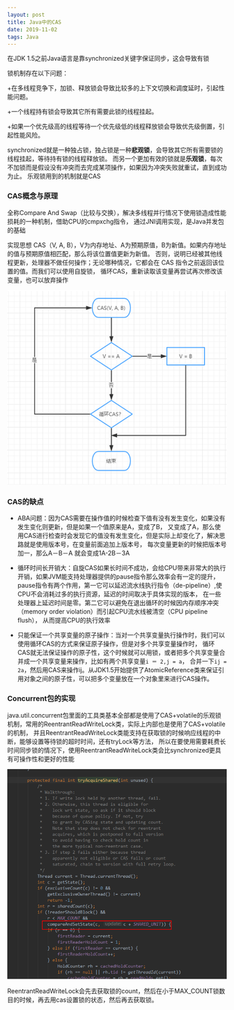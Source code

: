 ```yaml
---
layout: post
title: Java中的CAS
date: 2019-11-02
tags: Java
---
```


在JDK 1.5之前Java语言是靠synchronized关键字保证同步，这会导致有锁

锁机制存在以下问题：

+在多线程竞争下，加锁、释放锁会导致比较多的上下文切换和调度延时，引起性能问题。

+一个线程持有锁会导致其它所有需要此锁的线程挂起。

+如果一个优先级高的线程等待一个优先级低的线程释放锁会导致优先级倒置，引起性能风险。

synchronized就是一种独占锁，独占锁是一种**悲观锁**，会导致其它所有需要锁的线程挂起，等待持有锁的线程释放锁。
而另一个更加有效的锁就是**乐观锁**，每次不加锁而是假设没有冲突而去完成某项操作，如果因为冲突失败就重试，直到成功为止。
乐观锁用到的机制就是CAS

### **CAS概念与原理**

全称Compare And Swap（比较与交换），解决多线程并行情况下使用锁造成性能损耗的一种机制，借助CPU的cmpxchg指令，
通过JNI调用实现，是Java并发包的基础

实现思想 CAS（V, A, B），V为内存地址、A为预期原值，B为新值。如果内存地址的值与预期原值相匹配，那么将该位置值更新为新值。
否则，说明已经被其他线程更新，处理器不做任何操作；无论哪种情况，它都会在 CAS 指令之前返回该位置的值。而我们可以使用自旋锁，
循环CAS，重新读取该变量再尝试再次修改该变量，也可以放弃操作

![](/images/posts/Java内存区域/a2.png)

### **CAS的缺点**

+ ABA问题：因为CAS需要在操作值的时候检查下值有没有发生变化，如果没有发生变化则更新，但是如果一个值原来是A，变成了B，
又变成了A，那么使用CAS进行检查时会发现它的值没有发生变化，但是实际上却变化了，解决思路就是使用版本号，在变量前面追加上版本号，
每次变量更新的时候把版本号加一，那么A－B－A 就会变成1A-2B－3A  

+ 循环时间长开销大：自旋CAS如果长时间不成功，会给CPU带来非常大的执行开销，如果JVM能支持处理器提供的pause指令那么效率会有一定的提升，
pause指令有两个作用，第一它可以延迟流水线执行指令（de-pipeline）,使CPU不会消耗过多的执行资源，延迟的时间取决于具体实现的版本，
在一些处理器上延迟时间是零。第二它可以避免在退出循环的时候因内存顺序冲突（memory order violation）而引起CPU流水线被清空（CPU pipeline flush），
从而提高CPU的执行效率

+ 只能保证一个共享变量的原子操作：当对一个共享变量执行操作时，我们可以使用循环CAS的方式来保证原子操作，但是对多个共享变量操作时，
循环CAS就无法保证操作的原子性，这个时候就可以用锁，或者把多个共享变量合并成一个共享变量来操作，比如有两个共享变量```i ＝ 2,j = a```，
合并一下```ij = 2a```，然后用CAS来操作ij。从JDK1.5开始提供了AtomicReference类来保证引用对象之间的原子性，可以把多个变量放在一个对象里来进行CAS操作。

### **Concurrent包的实现**

java.util.concurrent包里面的工具类基本全部都是使用了CAS+volatile的乐观锁机制，常用的ReentrantReadWriteLock类，实际上内部也是使用了CAS+volatile的机制，
并且ReentrantReadWriteLock类能支持在获取锁的时候响应线程的中断，能够设置等待锁的超时时间，还有tryLock等方法，
所以在要使用需要耗费长时间同步锁的情况下，使用ReentrantReadWriteLock类会比synchronized更具有可操作性和更好的性能

![](/images/posts/Java内存区域/a3.png)

ReentrantReadWriteLock会先去获取锁的count，然后在小于MAX_COUNT锁数目的时候，再去用cas设置锁的状态，然后再去获取锁。
